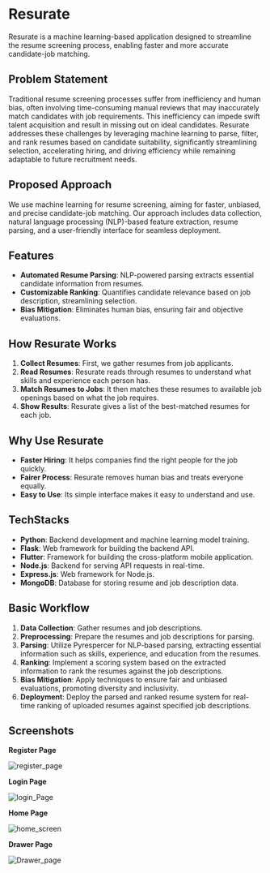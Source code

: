 # Resurate

Resurate is a machine learning-based application designed to streamline the resume screening process, enabling faster and more accurate candidate-job matching.

## Problem Statement

Traditional resume screening processes suffer from inefficiency and human bias, often involving time-consuming manual reviews that may inaccurately match candidates with job requirements. This inefficiency can impede swift talent acquisition and result in missing out on ideal candidates. Resurate addresses these challenges by leveraging machine learning to parse, filter, and rank resumes based on candidate suitability, significantly streamlining selection, accelerating hiring, and driving efficiency while remaining adaptable to future recruitment needs.

## Proposed Approach

We use machine learning for resume screening, aiming for faster, unbiased, and precise candidate-job matching. Our approach includes data collection, natural language processing (NLP)-based feature extraction, resume parsing, and a user-friendly interface for seamless deployment.

## Features

- **Automated Resume Parsing**: NLP-powered parsing extracts essential candidate information from resumes.
- **Customizable Ranking**: Quantifies candidate relevance based on job description, streamlining selection.
- **Bias Mitigation**: Eliminates human bias, ensuring fair and objective evaluations.

## How Resurate Works

1. **Collect Resumes**: First, we gather resumes from job applicants.
2. **Read Resumes**: Resurate reads through resumes to understand what skills and experience each person has.
3. **Match Resumes to Jobs**: It then matches these resumes to available job openings based on what the job requires.
4. **Show Results**:  Resurate gives a list of the best-matched resumes for each job.

## Why Use Resurate

- **Faster Hiring**: It helps companies find the right people for the job quickly.
- **Fairer Process**: Resurate removes human bias and treats everyone equally.
- **Easy to Use**: Its simple interface makes it easy to understand and use.

## TechStacks

- **Python**: Backend development and machine learning model training.
- **Flask**: Web framework for building the backend API.
- **Flutter**: Framework for building the cross-platform mobile application.
- **Node.js**: Backend for serving API requests in real-time.
- **Express.js**: Web framework for Node.js.
- **MongoDB**: Database for storing resume and job description data.

## Basic Workflow

1. **Data Collection**: Gather resumes and job descriptions.
2. **Preprocessing**: Prepare the resumes and job descriptions for parsing.
3. **Parsing**: Utilize Pyrespercer for NLP-based parsing, extracting essential information such as skills, experience, and education from the resumes.
4. **Ranking**: Implement a scoring system based on the extracted information to rank the resumes against the job descriptions.
5. **Bias Mitigation**: Apply techniques to ensure fair and unbiased evaluations, promoting diversity and inclusivity.
6. **Deployment**: Deploy the parsed and ranked resume system for real-time ranking of uploaded resumes against specified job descriptions.

## Screenshots

**Register Page**

![register_page](https://github.com/ArNAB-0053/Resurate/assets/86611531/b9b8a89f-bc2d-4e7f-9541-444b1db28163)

**Login Page**

![login_Page](https://github.com/ArNAB-0053/Resurate/assets/86611531/d7356a98-266f-4baf-92c3-cb565a464744)

**Home Page**

![home_screen](https://github.com/ArNAB-0053/Resurate/assets/86611531/d1bef124-12d2-4407-baaf-e89361216c6b)

**Drawer Page**

![Drawer_page](https://github.com/ArNAB-0053/Resurate/assets/86611531/711638a2-1516-4203-8da0-96ac94274b19)

